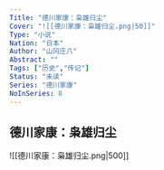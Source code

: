 ```yaml
---
Title: "德川家康：枭雄归尘"
Cover: "![[德川家康：枭雄归尘.png|50]]"
Type: "小说"
Nation: "日本"
Author: "山冈庄八"
Abstract: ""
Tags: ["历史","传记"]
Status: "未读"
Series: "德川家康"
NoInSeries: 8
---
```

## 德川家康：枭雄归尘
![[德川家康：枭雄归尘.png|500]]
